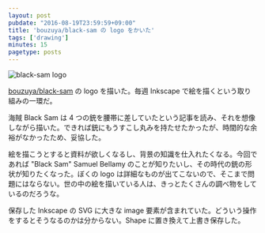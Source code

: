 ```yaml
---
layout: post
pubdate: "2016-08-19T23:59:59+09:00"
title: 'bouzuya/black-sam の logo をかいた'
tags: ['drawing']
minutes: 15
pagetype: posts
---
```

![black-sam logo](https://cloud.githubusercontent.com/assets/1221346/17794729/fdb8c058-65ec-11e6-8d7d-608ddf073cd1.png)

[bouzuya/black-sam][] の logo を描いた。毎週 Inkscape で絵を描くという取り組みの一環だ。

海賊 Black Sam は 4 つの銃を腰帯に差していたという記事を読み、それを想像しながら描いた。できれば銃にもうすこし丸みを持たせたかったが、時間的な余裕がなかったため、妥協した。

絵を描こうとすると資料が欲しくなるし、背景の知識を仕入れたくなる。今回であれば "Black Sam" Samuel Bellamy のことが知りたいし、その時代の銃の形状が知りたくなった。ぼくの logo は詳細なものが出てこないので、そこまで問題にはならない。世の中の絵を描いている人は、きっとたくさんの調べ物をしているのだろうな。

保存した Inkscape の SVG に大きな image 要素が含まれていた。どういう操作をするとそうなるのかは分からない。Shape に置き換えて上書き保存した。

[bouzuya/black-sam]: https://github.com/bouzuya/black-sam
